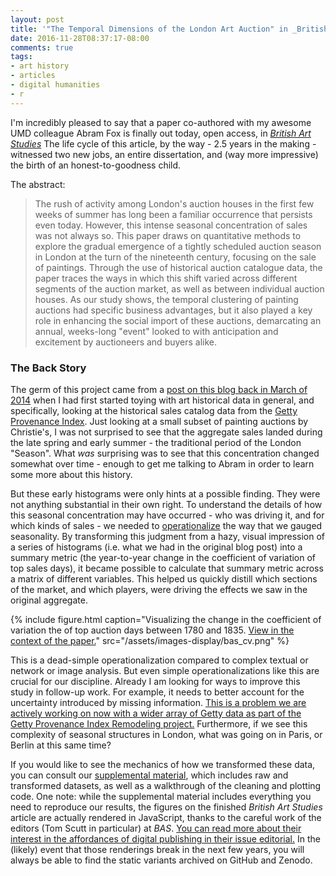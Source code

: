 ```yaml
---
layout: post
title: '"The Temporal Dimensions of the London Art Auction" in _British Art Studies_'
date: 2016-11-28T08:37:17-08:00
comments: true
tags:
- art history
- articles
- digital humanities
- r
---
```


I'm incredibly pleased to say that a paper co-authored with my awesome UMD colleague Abram Fox is finally out today, open access, in [_British Art Studies_](http://britishartstudies.ac.uk/issues/issue-index/issue-4/london-art-auction-1870-1835)
The life cycle of this article, by the way - 2.5 years in the making - witnessed two new jobs, an entire dissertation, and (way more impressive) the birth of an honest-to-goodness child.

The abstract:

>The rush of activity among London's auction houses in the first few weeks of summer has long been a familiar occurrence that persists even today.
However, this intense seasonal concentration of sales was not always so.
This paper draws on quantitative methods to explore the gradual emergence of a tightly scheduled auction season in London at the turn of the nineteenth century, focusing on the sale of paintings.
Through the use of historical auction catalogue data, the paper traces the ways in which this shift varied across different segments of the auction market, as well as between individual auction houses.
As our study shows, the temporal clustering of painting auctions had specific business advantages, but it also played a key role in enhancing the social import of these auctions, demarcating an annual, weeks-long "event" looked to with anticipation and excitement by auctioneers and buyers alike.

### The Back Story

The germ of this project came from a [post on this blog back in March of 2014](/2014/03/17/doing-the-season-historic-art-sale-calendars.html) when I had first started toying with art historical data in general, and specifically, looking at the historical sales catalog data from the [Getty Provenance Index](http://www.getty.edu/research/tools/provenance/search.html).
Just looking at a small subset of painting auctions by Christie's, I was not surprised to see that the aggregate sales landed during the late spring and early summer - the traditional period of the London "Season".
What _was_ surprising was to see that this concentration changed somewhat over time - enough to get me talking to Abram in order to learn some more about this history.

But these early histograms were only hints at a possible finding.
They were not anything substantial in their own right.
To understand the details of how this seasonal concentration may have occurred - who was driving it, and for which kinds of sales - we needed to [operationalize](https://litlab.stanford.edu/LiteraryLabPamphlet6.pdf) the way that we gauged seasonality.
By transforming this judgment from a hazy, visual impression of a series of histograms (i.e. what we had in the original blog post) into a summary metric (the year-to-year change in the coefficient of variation of top sales days), it became possible to calculate that summary metric across a matrix of different variables.
This helped us quickly distill which sections of the market, and which players, were driving the effects we saw in the original aggregate.

{% include figure.html caption="Visualizing the change in the coefficient of variation the of top auction days between 1780 and 1835. [View in the context of the paper.](https://doi.org/10.17658/issn.2058-5462/issue-04/afox-mlincoln/figure7)" src="/assets/images-display/bas_cv.png" %}

This is a dead-simple operationalization compared to complex textual or network or image analysis.
But even simple operationalizations like this are crucial for our discipline.
Already I am looking for ways to improve this study in follow-up work.
For example, it needs to better account for the uncertainty introduced by missing information.
[This is a problem we are actively working on now with a wider array of Getty data as part of the Getty Provenance Index Remodeling project.](http://blogs.getty.edu/iris/metadata-specialists-share-their-challenges-defeats-and-triumphs/#matt)
Furthermore, if we see this complexity of seasonal structures in London, what was going on in Paris, or Berlin at this same time?

If you would like to see the mechanics of how we transformed these data, you can consult our [supplemental material](https://github.com/mdlincoln/londonauctions), which includes raw and transformed datasets, as well as a walkthrough of the cleaning and plotting code.
One note: while the supplemental material includes everything you need to reproduce our results, the figures on the finished _British Art Studies_ article are actually rendered in JavaScript, thanks to the careful work of the editors (Tom Scutt in particular) at _BAS_.
[You can read more about their interest in the affordances of digital publishing in their issue editorial.](http://britishartstudies.ac.uk/issues/issue-index/issue-4/editorial-4)
In the (likely) event that those renderings break in the next few years, you will always be able to find the static variants archived on GitHub and Zenodo.
